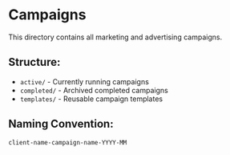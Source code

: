 # Campaigns

This directory contains all marketing and advertising campaigns.

## Structure:
- `active/` - Currently running campaigns
- `completed/` - Archived completed campaigns
- `templates/` - Reusable campaign templates

## Naming Convention:
`client-name-campaign-name-YYYY-MM`
